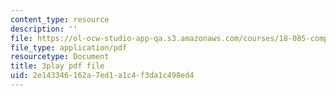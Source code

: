 ```yaml
---
content_type: resource
description: ''
file: https://ol-ocw-studio-app-qa.s3.amazonaws.com/courses/18-085-computational-science-and-engineering-i-fall-2008/2e143346162a7ed1a1c4f3da1c498ed4_E1o1h-_4Bn4.pdf
file_type: application/pdf
resourcetype: Document
title: 3play pdf file
uid: 2e143346-162a-7ed1-a1c4-f3da1c498ed4
---
```

